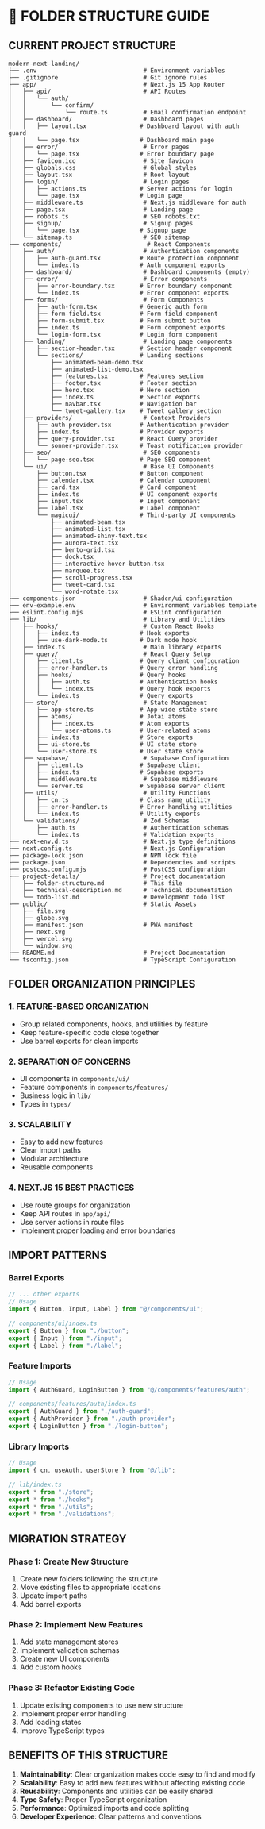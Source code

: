 # 📁 FOLDER STRUCTURE GUIDE

## **CURRENT PROJECT STRUCTURE**

```
modern-next-landing/
├── .env                              # Environment variables
├── .gitignore                        # Git ignore rules
├── app/                              # Next.js 15 App Router
│   ├── api/                          # API Routes
│   │   └── auth/
│   │       └── confirm/
│   │           └── route.ts          # Email confirmation endpoint
│   ├── dashboard/                    # Dashboard pages
│   │   ├── layout.tsx               # Dashboard layout with auth guard
│   │   └── page.tsx                 # Dashboard main page
│   ├── error/                        # Error pages
│   │   └── page.tsx                 # Error boundary page
│   ├── favicon.ico                   # Site favicon
│   ├── globals.css                   # Global styles
│   ├── layout.tsx                    # Root layout
│   ├── login/                        # Login pages
│   │   ├── actions.ts               # Server actions for login
│   │   └── page.tsx                 # Login page
│   ├── middleware.ts                 # Next.js middleware for auth
│   ├── page.tsx                      # Landing page
│   ├── robots.ts                     # SEO robots.txt
│   ├── signup/                       # Signup pages
│   │   └── page.tsx                 # Signup page
│   └── sitemap.ts                    # SEO sitemap
├── components/                        # React Components
│   ├── auth/                         # Authentication components
│   │   ├── auth-guard.tsx           # Route protection component
│   │   └── index.ts                 # Auth component exports
│   ├── dashboard/                    # Dashboard components (empty)
│   ├── error/                        # Error components
│   │   ├── error-boundary.tsx       # Error boundary component
│   │   └── index.ts                 # Error component exports
│   ├── forms/                        # Form Components
│   │   ├── auth-form.tsx            # Generic auth form
│   │   ├── form-field.tsx           # Form field component
│   │   ├── form-submit.tsx          # Form submit button
│   │   ├── index.ts                 # Form component exports
│   │   └── login-form.tsx           # Login form component
│   ├── landing/                      # Landing page components
│   │   ├── section-header.tsx       # Section header component
│   │   └── sections/                # Landing sections
│   │       ├── animated-beam-demo.tsx
│   │       ├── animated-list-demo.tsx
│   │       ├── features.tsx         # Features section
│   │       ├── footer.tsx           # Footer section
│   │       ├── hero.tsx             # Hero section
│   │       ├── index.ts             # Section exports
│   │       ├── navbar.tsx           # Navigation bar
│   │       └── tweet-gallery.tsx    # Tweet gallery section
│   ├── providers/                    # Context Providers
│   │   ├── auth-provider.tsx        # Authentication provider
│   │   ├── index.ts                 # Provider exports
│   │   ├── query-provider.tsx       # React Query provider
│   │   └── sonner-provider.tsx      # Toast notification provider
│   ├── seo/                          # SEO components
│   │   └── page-seo.tsx             # Page SEO component
│   └── ui/                           # Base UI Components
│       ├── button.tsx               # Button component
│       ├── calendar.tsx             # Calendar component
│       ├── card.tsx                 # Card component
│       ├── index.ts                 # UI component exports
│       ├── input.tsx                # Input component
│       ├── label.tsx                # Label component
│       └── magicui/                 # Third-party UI components
│           ├── animated-beam.tsx
│           ├── animated-list.tsx
│           ├── animated-shiny-text.tsx
│           ├── aurora-text.tsx
│           ├── bento-grid.tsx
│           ├── dock.tsx
│           ├── interactive-hover-button.tsx
│           ├── marquee.tsx
│           ├── scroll-progress.tsx
│           ├── tweet-card.tsx
│           └── word-rotate.tsx
├── components.json                   # Shadcn/ui configuration
├── env-example.env                   # Environment variables template
├── eslint.config.mjs                 # ESLint configuration
├── lib/                              # Library and Utilities
│   ├── hooks/                        # Custom React Hooks
│   │   ├── index.ts                 # Hook exports
│   │   ├── use-dark-mode.ts         # Dark mode hook
│   ├── index.ts                      # Main library exports
│   ├── query/                        # React Query Setup
│   │   ├── client.ts                # Query client configuration
│   │   ├── error-handler.ts         # Query error handling
│   │   ├── hooks/                   # Query hooks
│   │   │   ├── auth.ts              # Authentication hooks
│   │   │   └── index.ts             # Query hook exports
│   │   └── index.ts                 # Query exports
│   ├── store/                        # State Management
│   │   ├── app-store.ts             # App-wide state store
│   │   ├── atoms/                   # Jotai atoms
│   │   │   ├── index.ts             # Atom exports
│   │   │   └── user-atoms.ts        # User-related atoms
│   │   ├── index.ts                 # Store exports
│   │   ├── ui-store.ts              # UI state store
│   │   └── user-store.ts            # User state store
│   ├── supabase/                     # Supabase Configuration
│   │   ├── client.ts                # Supabase client
│   │   ├── index.ts                 # Supabase exports
│   │   ├── middleware.ts             # Supabase middleware
│   │   └── server.ts                # Supabase server client
│   ├── utils/                        # Utility Functions
│   │   ├── cn.ts                    # Class name utility
│   │   ├── error-handler.ts         # Error handling utilities
│   │   └── index.ts                 # Utility exports
│   └── validations/                  # Zod Schemas
│       ├── auth.ts                   # Authentication schemas
│       └── index.ts                  # Validation exports
├── next-env.d.ts                     # Next.js type definitions
├── next.config.ts                    # Next.js Configuration
├── package-lock.json                 # NPM lock file
├── package.json                      # Dependencies and scripts
├── postcss.config.mjs                # PostCSS configuration
├── project-details/                  # Project documentation
│   ├── folder-structure.md           # This file
│   ├── technical-description.md      # Technical documentation
│   └── todo-list.md                  # Development todo list
├── public/                           # Static Assets
│   ├── file.svg
│   ├── globe.svg
│   ├── manifest.json                 # PWA manifest
│   ├── next.svg
│   ├── vercel.svg
│   └── window.svg
├── README.md                         # Project Documentation
└── tsconfig.json                     # TypeScript Configuration
```

## **FOLDER ORGANIZATION PRINCIPLES**

### **1. FEATURE-BASED ORGANIZATION**

- Group related components, hooks, and utilities by feature
- Keep feature-specific code close together
- Use barrel exports for clean imports

### **2. SEPARATION OF CONCERNS**

- UI components in `components/ui/`
- Feature components in `components/features/`
- Business logic in `lib/`
- Types in `types/`

### **3. SCALABILITY**

- Easy to add new features
- Clear import paths
- Modular architecture
- Reusable components

### **4. NEXT.JS 15 BEST PRACTICES**

- Use route groups for organization
- Keep API routes in `app/api/`
- Use server actions in route files
- Implement proper loading and error boundaries

## **IMPORT PATTERNS**

### **Barrel Exports**

```typescript
// ... other exports
// Usage
import { Button, Input, Label } from "@/components/ui";

// components/ui/index.ts
export { Button } from "./button";
export { Input } from "./input";
export { Label } from "./label";
```

### **Feature Imports**

```typescript
// Usage
import { AuthGuard, LoginButton } from "@/components/features/auth";

// components/features/auth/index.ts
export { AuthGuard } from "./auth-guard";
export { AuthProvider } from "./auth-provider";
export { LoginButton } from "./login-button";
```

### **Library Imports**

```typescript
// Usage
import { cn, useAuth, userStore } from "@/lib";

// lib/index.ts
export * from "./store";
export * from "./hooks";
export * from "./utils";
export * from "./validations";
```

## **MIGRATION STRATEGY**

### **Phase 1: Create New Structure**

1. Create new folders following the structure
2. Move existing files to appropriate locations
3. Update import paths
4. Add barrel exports

### **Phase 2: Implement New Features**

1. Add state management stores
2. Implement validation schemas
3. Create new UI components
4. Add custom hooks

### **Phase 3: Refactor Existing Code**

1. Update existing components to use new structure
2. Implement proper error handling
3. Add loading states
4. Improve TypeScript types

## **BENEFITS OF THIS STRUCTURE**

1. **Maintainability**: Clear organization makes code easy to find and modify
2. **Scalability**: Easy to add new features without affecting existing code
3. **Reusability**: Components and utilities can be easily shared
4. **Type Safety**: Proper TypeScript organization
5. **Performance**: Optimized imports and code splitting
6. **Developer Experience**: Clear patterns and conventions
